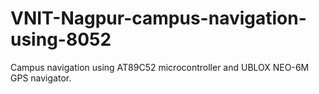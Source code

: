 # VNIT-Nagpur-campus-navigation-using-8052

Campus navigation using AT89C52 microcontroller and UBLOX NEO-6M GPS navigator.
